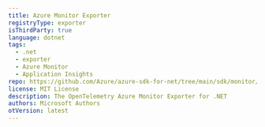```yaml
---
title: Azure Monitor Exporter
registryType: exporter
isThirdParty: true
language: dotnet
tags:
  - .net
  - exporter
  - Azure Monitor
  - Application Insights
repo: https://github.com/Azure/azure-sdk-for-net/tree/main/sdk/monitor/Azure.Monitor.OpenTelemetry.Exporter
license: MIT License
description: The OpenTelemetry Azure Monitor Exporter for .NET
authors: Microsoft Authors
otVersion: latest
---
```

